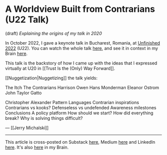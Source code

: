 # A Worldview Built from Contrarians (U22 Talk)
(draft) 
*Explaining the origins of my talk in 2020* 

In October 2022, I gave a keynote talk in Bucharest, Romania, at [Unfinished 2022](https://archive.unfinished.ro/2022/) (U22). You can watch the whole talk [here](https://www.youtube.com/watch?v=N47GRiYZ0p8), and see it in context in my Brain [here](https://bra.in/4jXD9y). 

This talk is the backstory of how I came up with the ideas that I expressed virtually at U20 in [[Trust Is the (Only) Way Forward]]. 

[[Nuggetization|Nuggetizing]] the talk yields: 

The Itch
The Contrarians
Harrison Owen
Hans Monderman
Eleanor Ostrom
John Taylor Gatto

Christopher Alexander
Pattern Languages
Contrarian inspirations
Contrarians vs kooks?
Defenseless vs undefended
Awareness milestones
Conclusions
A policy platform
How should we start?
How did everything break?
Why is solving things difficult?

— [[Jerry Michalski]] 

--- 
This article is cross-posted on Substack [here](), Medium [here]() and LinkedIn [here](). It's also [here]() in my Brain. 
